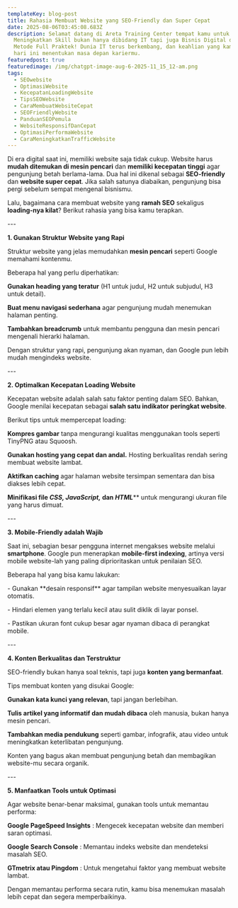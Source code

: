 ```yaml
---
templateKey: blog-post
title: Rahasia Membuat Website yang SEO-Friendly dan Super Cepat
date: 2025-08-06T03:45:08.683Z
description: Selamat datang di Areta Training Center tempat kamu untuk
  Meningkatkan Skill bukan hanya dibidang IT tapi juga Bisnis Digital dengan
  Metode Full Praktek! Dunia IT terus berkembang, dan keahlian yang kamu miliki
  hari ini menentukan masa depan kariermu.
featuredpost: true
featuredimage: /img/chatgpt-image-aug-6-2025-11_15_12-am.png
tags:
  - SEOwebsite
  - OptimasiWebsite
  - KecepatanLoadingWebsite
  - TipsSEOWebsite
  - CaraMembuatWebsiteCepat
  - SEOFriendlyWebsite
  - PanduanSEOPemula
  - WebsiteResponsifDanCepat
  - OptimasiPerformaWebsite
  - CaraMeningkatkanTrafficWebsite
---
```

Di era digital saat ini, memiliki website saja tidak cukup. Website harus **mudah ditemukan di mesin pencari** dan **memiliki kecepatan tinggi** agar pengunjung betah berlama-lama. Dua hal ini dikenal sebagai **SEO-friendly** dan **website super cepat**. Jika salah satunya diabaikan, pengunjung bisa pergi sebelum sempat mengenal bisnismu.



Lalu, bagaimana cara membuat website yang **ramah SEO** sekaligus **loading-nya kilat**? Berikut rahasia yang bisa kamu terapkan.



\---

**1. Gunakan Struktur Website yang Rapi**



Struktur website yang jelas memudahkan **mesin pencari** seperti Google memahami kontenmu.

Beberapa hal yang perlu diperhatikan:



**Gunakan heading yang teratur** (H1 untuk judul, H2 untuk subjudul, H3 untuk detail).

**Buat menu navigasi sederhana** agar pengunjung mudah menemukan halaman penting.

**Tambahkan breadcrumb** untuk membantu pengguna dan mesin pencari mengenali hierarki halaman.



Dengan struktur yang rapi, pengunjung akan nyaman, dan Google pun lebih mudah mengindeks website.



\---



**2. Optimalkan Kecepatan Loading Website**



Kecepatan website adalah salah satu faktor penting dalam SEO. Bahkan, Google menilai kecepatan sebagai **salah satu indikator peringkat website**.

Berikut tips untuk mempercepat loading:



**Kompres gambar** tanpa mengurangi kualitas menggunakan tools seperti TinyPNG atau Squoosh.

**Gunakan hosting yang cepat dan andal.** Hosting berkualitas rendah sering membuat website lambat.

**Aktifkan caching** agar halaman website tersimpan sementara dan bisa diakses lebih cepat.

**Minifikasi file *CSS, JavaScript,* dan *HTML***\*\* untuk mengurangi ukuran file yang harus dimuat.



\---



**3. Mobile-Friendly adalah Wajib**



Saat ini, sebagian besar pengguna internet mengakses website melalui **smartphone**. Google pun menerapkan **mobile-first indexing**, artinya versi mobile website-lah yang paling diprioritaskan untuk penilaian SEO.

Beberapa hal yang bisa kamu lakukan:



\- Gunakan \*\*desain responsif\*\* agar tampilan website menyesuaikan layar otomatis.

\- Hindari elemen yang terlalu kecil atau sulit diklik di layar ponsel.

\- Pastikan ukuran font cukup besar agar nyaman dibaca di perangkat mobile.



\---



**4. Konten Berkualitas dan Terstruktur**



SEO-friendly bukan hanya soal teknis, tapi juga **konten yang bermanfaat**.

Tips membuat konten yang disukai Google:



**Gunakan kata kunci yang relevan**, tapi jangan berlebihan.

**Tulis artikel yang informatif dan mudah dibaca** oleh manusia, bukan hanya mesin pencari.

**Tambahkan media pendukung** seperti gambar, infografik, atau video untuk meningkatkan keterlibatan pengunjung.



Konten yang bagus akan membuat pengunjung betah dan membagikan website-mu secara organik.



\---



**5. Manfaatkan Tools untuk Optimasi**



Agar website benar-benar maksimal, gunakan tools untuk memantau performa:



**Google PageSpeed Insights** : Mengecek kecepatan website dan memberi saran optimasi.

**Google Search Console** : Memantau indeks website dan mendeteksi masalah SEO.

**GTmetrix atau Pingdom** : Untuk mengetahui faktor yang membuat website lambat.



Dengan memantau performa secara rutin, kamu bisa menemukan masalah lebih cepat dan segera memperbaikinya.